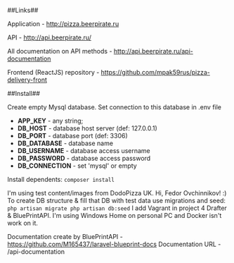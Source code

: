 ##Links##

Application - http://pizza.beerpirate.ru

API - http://api.beerpirate.ru/

All documentation on API methods - http://api.beerpirate.ru/api-documentation

Frontend (ReactJS) repository - https://github.com/mpak59rus/pizza-delivery-front


##Install##

Create empty Mysql database. Set connection to this database in  .env file
- **APP_KEY** - any string;
- **DB_HOST** - database host server (def: 127.0.0.1)
- **DB_PORT** - database port (def: 3306)
- **DB_DATABASE** - database name
- **DB_USERNAME** - database access username
- **DB_PASSWORD** - database access password
- **DB_CONNECTION** - set 'mysql' or empty

Install dependents:
``
composer install
``

I'm using test content/images from DodoPizza UK. Hi, Fedor Ovchinnikov! :)
To create DB structure & fill that DB with test data use migrations and seed:
``
php artisan migrate
php artisan db:seed
``
I add Vagrant in project 4 Drafter & BluePrintAPI. I'm using Windows Home on personal PC and Docker isn't work on it.

Documentation create by BluePrintAPI - https://github.com/M165437/laravel-blueprint-docs
Documentation URL - /api-documentation





